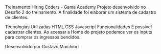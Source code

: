 Treinamento Hiring Coders - Gama Academy
Projeto desenvolvido no Desafio 2 do treinamento. A finalidade foi elaborar um sistema de cadastro de clientes.

Tecnologias Utilizadas
HTML
CSS
Javascript
Funcionalidades
É possível cadastrar clientes. Ao acessar a Home do projeto podemos ver os inputs para comprar os ingressos bendidos.

Desenvolvido por Gustavo Marchiori